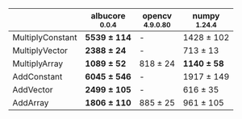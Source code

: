 |                |albucore<br><small>0.0.4</small>|opencv<br><small>4.9.0.80</small>|numpy<br><small>1.24.4</small>|
|----------------|--------------------------------|---------------------------------|------------------------------|
|MultiplyConstant|**5539 ± 114**                  |-                                |1428 ± 102                    |
|MultiplyVector  |**2388 ± 24**                   |-                                |713 ± 13                      |
|MultiplyArray   |**1089 ± 52**                   |818 ± 24                         |**1140 ± 58**                 |
|AddConstant     |**6045 ± 546**                  |-                                |1917 ± 149                    |
|AddVector       |**2499 ± 105**                  |-                                |616 ± 35                      |
|AddArray        |**1806 ± 110**                  |885 ± 25                         |961 ± 105                     |
